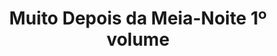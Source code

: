 ---
Numero: 331
title: Muito Depois da Meia-Noite 1º volume
Autor: Ray Bradbury
Co-autor: 
Ano-de-Publicacao: 1985
Titulo-original: Long After Midnight
Tradutor: Eurico da Fonseca
Co-tradutor: 
Ano-de-edicao: 1976
alias: Ray-Bradbury
Autor2-alias: 
Tradutor1-alias: Eurico-da-Fonseca
Tradutor2-alias: 
Titulo-link: 331-Muito-Depois-da-Meia-Noite-1-volume
Capa: António Pedro
pags: 166
Capa-link: Antonio-Pedro
---